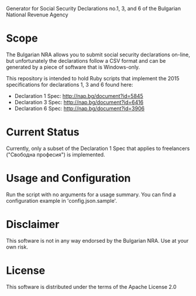 Generator for Social Security Declarations no.1, 3, and 6 of the Bulgarian National Revenue Agency

# Scope
The Bulgarian NRA allows you to submit social security declarations on-line, but unfortunately the declarations follow a CSV format and can be generated by a piece of software that is Windows-only.

This repository is intended to hold Ruby scripts that implement the 2015 specifications for declarations 1, 3 and 6 found here:
- Declaration 1 Spec: http://nap.bg/document?id=5845
- Declaration 3 Spec: http://nap.bg/document?id=6416
- Declaration 6 Spec: http://nap.bg/document?id=3906


# Current Status
Currently, only a subset of the Declaration 1 Spec that applies to freelancers ("Свободна професия") is implemented.

# Usage and Configuration
Run the script with no arguments for a usage summary. You can find a configuration example in 'config.json.sample'.

# Disclaimer
This software is not in any way endorsed by the Bulgarian NRA. Use at your own risk.

# License
This software is distributed under the terms of the Apache License 2.0

